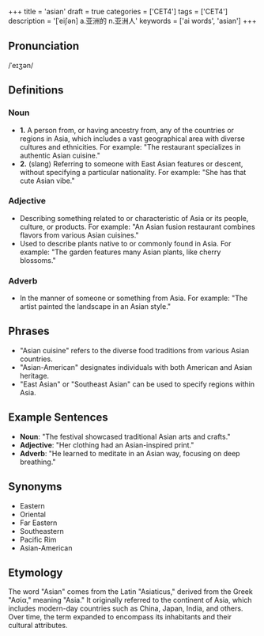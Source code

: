+++
title = 'asian'
draft = true
categories = ['CET4']
tags = ['CET4']
description = '[ˈei∫ən] a.亚洲的 n.亚洲人'
keywords = ['ai words', 'asian']
+++

## Pronunciation
/ˈeɪʒən/

## Definitions
### Noun
- **1.** A person from, or having ancestry from, any of the countries or regions in Asia, which includes a vast geographical area with diverse cultures and ethnicities. For example: "The restaurant specializes in authentic Asian cuisine."
- **2.** (slang) Referring to someone with East Asian features or descent, without specifying a particular nationality. For example: "She has that cute Asian vibe."

### Adjective
- Describing something related to or characteristic of Asia or its people, culture, or products. For example: "An Asian fusion restaurant combines flavors from various Asian cuisines."
- Used to describe plants native to or commonly found in Asia. For example: "The garden features many Asian plants, like cherry blossoms."

### Adverb
- In the manner of someone or something from Asia. For example: "The artist painted the landscape in an Asian style."

## Phrases
- "Asian cuisine" refers to the diverse food traditions from various Asian countries.
- "Asian-American" designates individuals with both American and Asian heritage.
- "East Asian" or "Southeast Asian" can be used to specify regions within Asia.

## Example Sentences
- **Noun**: "The festival showcased traditional Asian arts and crafts."
- **Adjective**: "Her clothing had an Asian-inspired print."
- **Adverb**: "He learned to meditate in an Asian way, focusing on deep breathing."

## Synonyms
- Eastern
- Oriental
- Far Eastern
- Southeastern
- Pacific Rim
- Asian-American

## Etymology
The word "Asian" comes from the Latin "Asiaticus," derived from the Greek "Aσία," meaning "Asia." It originally referred to the continent of Asia, which includes modern-day countries such as China, Japan, India, and others. Over time, the term expanded to encompass its inhabitants and their cultural attributes.
